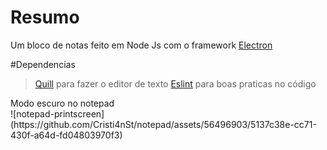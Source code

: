 # Resumo
Um bloco de notas feito em Node Js com o framework [Electron](https://www.electronjs.org/pt/)
<br>

#Dependencias
> [Quill](https://quilljs.com) para fazer o editor de texto
> [Eslint](https://eslint.org) para boas praticas no código

<div>
Modo escuro no notepad
<br>
![notepad-printscreen](https://github.com/Cristi4nSt/notepad/assets/56496903/5137c38e-cc71-430f-a64d-fd04803970f3)
